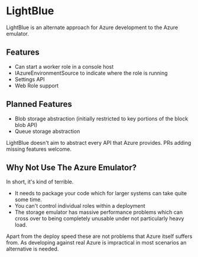 LightBlue
=========
LightBlue is an alternate approach for Azure development to the Azure emulator. 

Features
--------
* Can start a worker role in a console host
* IAzureEnvironmentSource to indicate where the role is running
* Settings API
* Web Role support

Planned Features
----------------
* Blob storage abstraction (initially restricted to key portions of the block blob API)
* Queue storage abstraction

LightBlue doesn't aim to abstract every API that Azure provides. PRs adding missing features welcome.

Why Not Use The Azure Emulator?
------------------------------------
In short, it's kind of terrible.

* It needs to package your code which for larger systems can take quite some time. 
* You can't control individual roles within a deployment
* The storage emulator has massive performance problems which can cross over to being completely unusable under not particularly heavy load.

Apart from the deploy speed these are not problems that Azure itself suffers from. As developing against real Azure is impractical in most scenarios an alternative is needed.